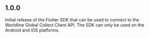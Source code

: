 ## 1.0.0
Initial release of the Flutter SDK that can be used to connect to the Worldline Global Collect Client API. The SDK can only be used on the Android and iOS platforms.
